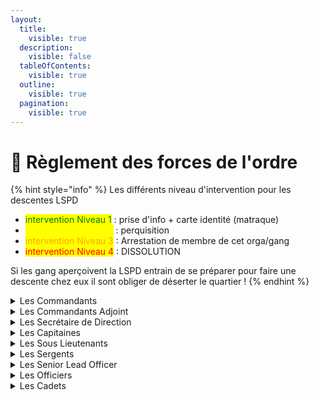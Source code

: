 ```yaml
---
layout:
  title:
    visible: true
  description:
    visible: false
  tableOfContents:
    visible: true
  outline:
    visible: true
  pagination:
    visible: true
---
```


# 🚓 Règlement des forces de l'ordre

{% hint style="info" %}
Les différents niveau d'intervention pour les descentes LSPD

* <mark style="color:green;">intervention Niveau 1</mark> : prise d'info + carte identité (matraque)
* <mark style="color:yellow;">intervention Niveau 2</mark> : perquisition
* <mark style="color:orange;">intervention Niveau 3</mark> : Arrestation de membre de cet orga/gang
* <mark style="color:red;">intervention Niveau 4</mark> : DISSOLUTION

Si les gang aperçoivent la LSPD entrain de se préparer pour faire une descente chez eux il sont obliger de déserter le quartier !
{% endhint %}

<details>

<summary>Les Commandants</summary>

* Gèrent les liens avec le gouvernement et avec les hauts gradés
* Prennent des directives pour l’organisation de la LSPD
* Organisent et animent les réunions au sein de la LSPD (réunion hebdo LSPD + réunion Major)
* Décident de la création/de la fermeture des services.
* Peuvent proposer un vote à l’état major pour consultation de leur avis mais auront toujours la compétence décisionnaire définitive
* Délèguent partiellement la compétence d'exclusion de la LSPD aux commandants adjoints
* Délèguent partiellement la compétence de mise en garde (avertissements) à l'Etat Major
* Peuvent donner les rôles aux nouveaux cadets

</details>

<details>

<summary>Les Commandants Adjoint</summary>

_Doivent savoir et réalisent tout ce que font les lieutenants et capitaines_

* Peuvent exclure des agents de la LSPD grâce à la délégation de compétence
* Peuvent décider d'un avertissement grâce à la délégation de compétence
* Animent en l'absence ou par décision des commandants les réunions internes et externes
* Accueillent les agents qui font appel de leur décision d'exclusion
* Peuvent donner les rôles aux nouveaux cadets

</details>

<details>

<summary>Les Secrétaire de Direction</summary>

* Coordonnent les démarches RH (ressources humaines) de la LSPD
* S’assurent que les agents ne manquent de rien pour exercer leur métier
* Gèrent l'organisation de l’intranet et de l’administration
* Co-pilotent le recrutement des nouvelles recrues de l'académie
* Proposent des axes d’améliorations de l’institution de par son rôle transversale
* Responsabilisent les agents sur la bonne prise en compte des procédures judiciaires effectuées (notamment le casier et les plaintes)
* Peuvent mettre des avertissements en informant l’état major
* Peuvent décider une mise à pied conservatoire (c’est à dire le temps de la discussion avec les commandants)
* Accueillent et pilotent les relations extérieures au département de police (partenariat entreprises, organisation des cérémonies, des réunions externes, contacter les autres états majors, faire les annonces concernant les nouveautés, les tuto ou l’entretien des dossiers gangs orga, etc... )

</details>

<details>

<summary>Les Capitaines</summary>

_Doivent savoir faire tout ce que font les lieutenants_

* Peuvent mettre des avertissements en informant l’état major
* Peuvent décider une mise à pied conservatoire (c’est à dire le temps de la discussion avec les commandants)
* Peuvent donner les rôles aux nouveaux cadets
* Dirigent un service (NSA ou SWAT), en assument la charge (organisation, développement, réunions etc..) et en réfère aux commandant adjoint et commandants.
* Coordonnent des opérations de niveau 1 à 4

</details>

<details>

<summary>Les Sous Lieutenants</summary>

* Observent le fonctionnement de l'état major
* Donnent des idées d'amélioration du département de police
* Gèrent les négociations ou désignent un négociateur lors de prise d’otage agent de l’état, en l'absence ou sous l'ordre d'un plus haut gradés
* Managent les sergents
* S'assurent de l'implication des sergents sur leurs dossiers respectifs

</details>

<details>

<summary>Les Sergents</summary>

* Réalisent et tiennent à jour des dossiers judiciaires sur les gangs/orga/cartel dont ils ont la référence
* Forment leurs nouveaux collègues en tâche secondaire
* Conseillent techniquement les agents
* Peuvent être Co référent d'un service avec un Etat Major

</details>

<details>

<summary>Les Senior Lead Officer</summary>

* Sont garants de la formation des cadets
* Responsabilisent les officiers sur leurs missions
* Demandent des dispatchs pour réorganiser les patrouilles
* Prennent la décision en l'absence d'un plus haut gradés de l'orientation d'une intervention
* Informent l'Etat Major des comportements problématiques d'agents

</details>

<details>

<summary>Les Officiers</summary>

* Sont responsables de leurs actes et ceux des cadets sur le terrain
* Sont attentifs aux ordres reçus
* Informent les citoyens des règles en vigueur
* Exercent leurs missions de protection dans le respect des règles de la ville
* Interpellent en situation problématique les hauts gradés
* Patrouillent toujours à plusieurs
* Peuvent intégrer des unités (SWAT ou NSA) et/ou spécialisations pilotage (ASD, MUP, UDR)

</details>

<details>

<summary>Les Cadets</summary>

* Passent leur formation radio-d
* Passent leurs formations initiales (Procédure, Tir, Call Radio, Conduite)
* Effectuent leur test psychométrique auprès des psychologues EMS
* Portent leur gilet jaune constamment, sauf sur ordre contraire d'un Etat Major (type OP)
* Ne peuvent patrouiller qu'avec un officier ou plus
* Ne peuvent utiliser d'armes autre que tazer/matraque sauf sur ordre d'un Etat Major

</details>
